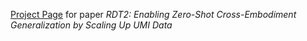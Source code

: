 [Project Page](https://rdt-robotics.github.io/rdt2/) for paper *RDT2: Enabling Zero-Shot Cross-Embodiment Generalization by Scaling Up UMI Data*
